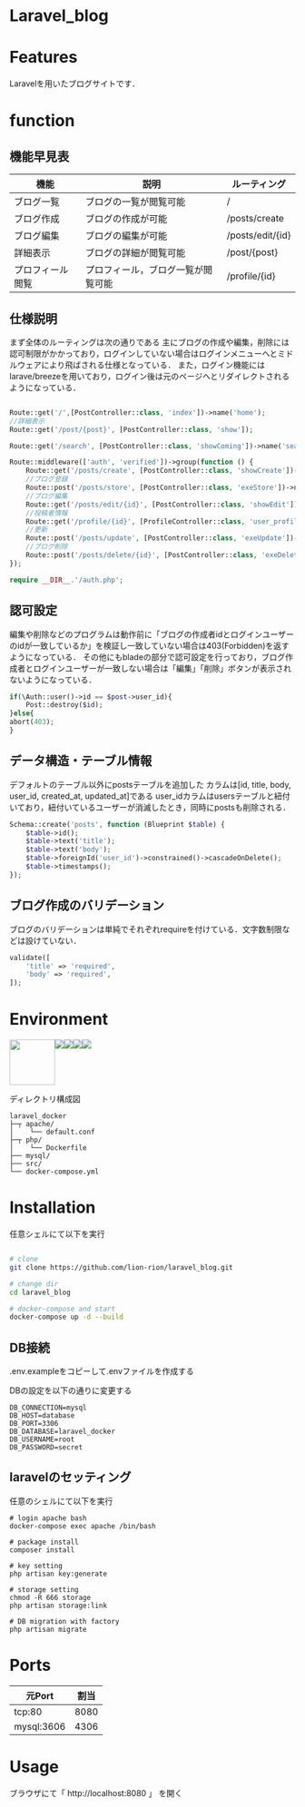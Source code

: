 # Laravel_blog

# Features

Laravelを用いたブログサイトです．

# function

## 機能早見表

|  機能 |  説明  | ルーティング |
| ---- | ---- | ---- |
|  ブログ一覧  |  ブログの一覧が閲覧可能  | / |
|  ブログ作成  |  ブログの作成が可能  | /posts/create |
|  ブログ編集  | ブログの編集が可能   | /posts/edit/{id} |
|  詳細表示  |  ブログの詳細が閲覧可能 | /post/{post} |
|  プロフィール閲覧 |  プロフィール，ブログ一覧が閲覧可能 | /profile/{id} |

## 仕様説明

まず全体のルーティングは次の通りである
主にブログの作成や編集，削除には認可制限がかかっており，ログインしていない場合はログインメニューへとミドルウェアにより飛ばされる仕様となっている．
また，ログイン機能にはlarave/breezeを用いており，ログイン後は元のページへとリダイレクトされるようになっている．

```php

Route::get('/',[PostController::class, 'index'])->name('home');
//詳細表示
Route::get('/post/{post}', [PostController::class, 'show']);

Route::get('/search', [PostController::class, 'showComing'])->name('search');

Route::middleware(['auth', 'verified'])->group(function () {
    Route::get('/posts/create', [PostController::class, 'showCreate'])->name('create');
    //ブログ登録
    Route::post('/posts/store', [PostController::class, 'exeStore'])->name('store');
    //ブログ編集
    Route::get('/posts/edit/{id}', [PostController::class, 'showEdit'])->name('edit');
    //投稿者情報
    Route::get('/profile/{id}', [ProfileController::class, 'user_profile'])->name('profile');
    //更新
    Route::post('/posts/update', [PostController::class, 'exeUpdate'])->name('update');
    //ブログ削除
    Route::post('/posts/delete/{id}', [PostController::class, 'exeDelete'])->name('delete');
});

require __DIR__.'/auth.php';
```

## 認可設定

編集や削除などのプログラムは動作前に「ブログの作成者idとログインユーザーのidが一致しているか」を検証し一致していない場合は403(Forbidden)を返すようになっている．
その他にもbladeの部分で認可設定を行っており，ブログ作成者とログインユーザーが一致しない場合は「編集」「削除」ボタンが表示されないようになっている．

```php
if(\Auth::user()->id == $post->user_id){
    Post::destroy($id);
}else{
abort(403);
}
```

## データ構造・テーブル情報

デフォルトのテーブル以外にpostsテーブルを追加した
カラムは[id, title, body, user_id, created_at, updated_at]である
user_idカラムはusersテーブルと紐付いており，紐付いているユーザーが消滅したとき，同時にpostsも削除される．

```php
Schema::create('posts', function (Blueprint $table) {
    $table->id();
    $table->text('title');
    $table->text('body');
    $table->foreignId('user_id')->constrained()->cascadeOnDelete();
    $table->timestamps();
});
```

## ブログ作成のバリデーション

ブログのバリデーションは単純でそれぞれrequireを付けている．文字数制限などは設けていない．

```php
validate([
    'title' => 'required',
    'body' => 'required',
]);
```





# Environment

<div style="display: flex;">
<img height="80" src="https://img.shields.io/badge/-PHP%208.0.23-black.svg?logo=php&style=plastic">
<img src="https://img.shields.io/badge/-Laravel%208.33.1-black.svg?logo=laravel&style=plastic">
<img src="https://img.shields.io/badge/-Docker%2020.10.17-black.svg?logo=docker&style=plastic">
<img src="https://img.shields.io/badge/-Mysql%20%208.0.30-black.svg?logo=mysql&style=plastic">
<img src="https://img.shields.io/badge/-Apache%202.4.54-black.svg?logo=apache&style=plastic">
</div>

ディレクトリ構成図

```
laravel_docker        
├─┬ apache/
│    └── default.conf
├─┬ php/
│    └── Dockerfile
├── mysql/
├── src/
└── docker-compose.yml
```

# Installation

任意シェルにて以下を実行
 
```bash

# clone
git clone https://github.com/lion-rion/laravel_blog.git

# change dir
cd laravel_blog

# docker-compose and start
docker-compose up -d --build
```

## DB接続

.env.exampleをコピーして.envファイルを作成する

DBの設定を以下の通りに変更する
```
DB_CONNECTION=mysql
DB_HOST=database
DB_PORT=3306
DB_DATABASE=laravel_docker
DB_USERNAME=root
DB_PASSWORD=secret
```
## laravelのセッティング

任意のシェルにて以下を実行

```
# login apache bash
docker-compose exec apache /bin/bash

# package install
composer install

# key setting
php artisan key:generate

# storage setting
chmod -R 666 storage
php artisan storage:link

# DB migration with factory
php artisan migrate
```

# Ports

|  元Port  |  割当  |
| ---- | ---- |
|  tcp:80  |  8080  |
|  mysql:3606  |  4306  |

# Usage

ブラウザにて「 http://localhost:8080 」 を開く
